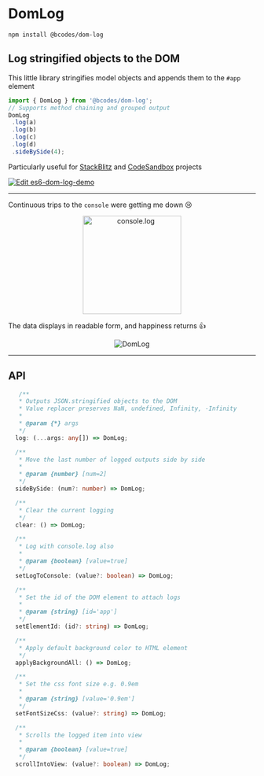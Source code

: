 # DomLog

`npm install @bcodes/dom-log`

## Log stringified objects to the DOM

 This little library stringifies model objects and appends them to the `#app` element

 ```typescript
 import { DomLog } from '@bcodes/dom-log';
 // Supports method chaining and grouped output
 DomLog
  .log(a)
  .log(b)
  .log(c)
  .log(d)
  .sideBySide(4);
  ```

 Particularly useful for [StackBlitz](https://stackblitz.com/) and [CodeSandbox](https://codesandbox.io) projects 
 
 [![Edit es6-dom-log-demo](https://codesandbox.io/static/img/play-codesandbox.svg)](https://codesandbox.io/s/es6-dom-log-demo-howwq?fontsize=14)

---

Continuous trips to the `console` were getting me down 😢

<p align="center">
  <img alt="console.log" height="200px" src="https://user-images.githubusercontent.com/15702512/60741364-ffdf1e80-9f60-11e9-9ab3-3d677528fd8b.png">
</p>

The data displays in readable form, and happiness returns 👍

<p align="center">
  <img alt="DomLog" src="https://user-images.githubusercontent.com/15702512/60740553-19cb3200-9f5e-11e9-8523-89182890226b.png">
</p>

---

## API

```typescript
   /**
   * Outputs JSON.stringified objects to the DOM 
   * Value replacer preserves NaN, undefined, Infinity, -Infinity
   *
   * @param {*} args
   */
  log: (...args: any[]) => DomLog;

  /**
   * Move the last number of logged outputs side by side
   *
   * @param {number} [num=2]
   */
  sideBySide: (num?: number) => DomLog;

  /**
   * Clear the current logging
   */ 
  clear: () => DomLog;

  /**
   * Log with console.log also
   *
   * @param {boolean} [value=true]
   */
  setLogToConsole: (value?: boolean) => DomLog;

  /**
   * Set the id of the DOM element to attach logs
   *
   * @param {string} [id='app']
   */
  setElementId: (id?: string) => DomLog;

  /** 
   * Apply default background color to HTML element 
   */
  applyBackgroundAll: () => DomLog;

  /**
   * Set the css font size e.g. 0.9em
   *
   * @param {string} [value='0.9em']
   */
  setFontSizeCss: (value?: string) => DomLog;

  /**
   * Scrolls the logged item into view
   *
   * @param {boolean} [value=true]
   */
  scrollIntoView: (value?: boolean) => DomLog;
  ```

